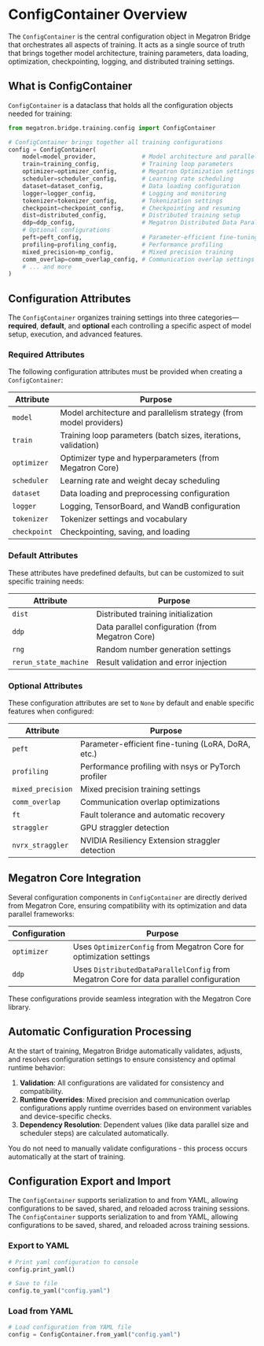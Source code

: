 # ConfigContainer Overview

The `ConfigContainer` is the central configuration object in Megatron Bridge that orchestrates all aspects of training. It acts as a single source of truth that brings together model architecture, training parameters, data loading, optimization, checkpointing, logging, and distributed training settings.

## What is ConfigContainer

`ConfigContainer` is a dataclass that holds all the configuration objects needed for training:

```python
from megatron.bridge.training.config import ConfigContainer

# ConfigContainer brings together all training configurations
config = ConfigContainer(
    model=model_provider,             # Model architecture and parallelism
    train=training_config,            # Training loop parameters  
    optimizer=optimizer_config,       # Megatron Optimization settings
    scheduler=scheduler_config,       # Learning rate scheduling
    dataset=dataset_config,           # Data loading configuration
    logger=logger_config,             # Logging and monitoring
    tokenizer=tokenizer_config,       # Tokenization settings
    checkpoint=checkpoint_config,     # Checkpointing and resuming
    dist=distributed_config,          # Distributed training setup
    ddp=ddp_config,                   # Megatron Distributed Data Parallel settings
    # Optional configurations
    peft=peft_config,                 # Parameter-efficient fine-tuning
    profiling=profiling_config,       # Performance profiling
    mixed_precision=mp_config,        # Mixed precision training
    comm_overlap=comm_overlap_config, # Communication overlap settings
    # ... and more
)
```

## Configuration Attributes

The `ConfigContainer` organizes training settings into three categories—**required**, **default**, and **optional** each controlling a specific aspect of model setup, execution, and advanced features.

### Required Attributes

The following configuration attributes must be provided when creating a `ConfigContainer`:

| Attribute | Purpose |
|-----------|---------|
| `model` | Model architecture and parallelism strategy (from model providers) |
| `train` | Training loop parameters (batch sizes, iterations, validation) |
| `optimizer` | Optimizer type and hyperparameters (from Megatron Core) |
| `scheduler` | Learning rate and weight decay scheduling |
| `dataset` | Data loading and preprocessing configuration |
| `logger` | Logging, TensorBoard, and WandB configuration |
| `tokenizer` | Tokenizer settings and vocabulary |
| `checkpoint` | Checkpointing, saving, and loading |

### Default Attributes

These attributes have predefined defaults, but can be customized to suit specific training needs:


| Attribute | Purpose |
|-----------|---------|
| `dist` | Distributed training initialization |
| `ddp` | Data parallel configuration (from Megatron Core) |
| `rng` | Random number generation settings |
| `rerun_state_machine` | Result validation and error injection |

### Optional Attributes

These configuration attributes are set to `None` by default and enable specific features when configured:

| Attribute | Purpose |
|-----------|---------|
| `peft` | Parameter-efficient fine-tuning (LoRA, DoRA, etc.) |
| `profiling` | Performance profiling with nsys or PyTorch profiler |
| `mixed_precision` | Mixed precision training settings |
| `comm_overlap` | Communication overlap optimizations |
| `ft` | Fault tolerance and automatic recovery |
| `straggler` | GPU straggler detection |
| `nvrx_straggler` | NVIDIA Resiliency Extension straggler detection |

## Megatron Core Integration

Several configuration components in `ConfigContainer` are directly derived from Megatron Core, ensuring compatibility with its optimization and data parallel frameworks:

| Configuration | Purpose |
|---------------|---------|
| `optimizer`   | Uses `OptimizerConfig` from Megatron Core for optimization settings |
| `ddp`         | Uses `DistributedDataParallelConfig` from Megatron Core for data parallel configuration |



These configurations provide seamless integration with the Megatron Core library.

## Automatic Configuration Processing

At the start of training, Megatron Bridge automatically validates, adjusts, and resolves configuration settings to ensure consistency and optimal runtime behavior:

1. **Validation**: All configurations are validated for consistency and compatibility.
2. **Runtime Overrides**: Mixed precision and communication overlap configurations apply runtime overrides based on environment variables and device-specific checks.
3. **Dependency Resolution**: Dependent values (like data parallel size and scheduler steps) are calculated automatically.

You do not need to manually validate configurations - this process occurs automatically at the start of training.

## Configuration Export and Import
The `ConfigContainer` supports serialization to and from YAML, allowing configurations to be saved, shared, and reloaded across training sessions.
The `ConfigContainer` supports serialization to and from YAML, allowing configurations to be saved, shared, and reloaded across training sessions.

### Export to YAML
```python
# Print yaml configuration to console
config.print_yaml()

# Save to file
config.to_yaml("config.yaml")
```

### Load from YAML
```python
# Load configuration from YAML file
config = ConfigContainer.from_yaml("config.yaml")
```